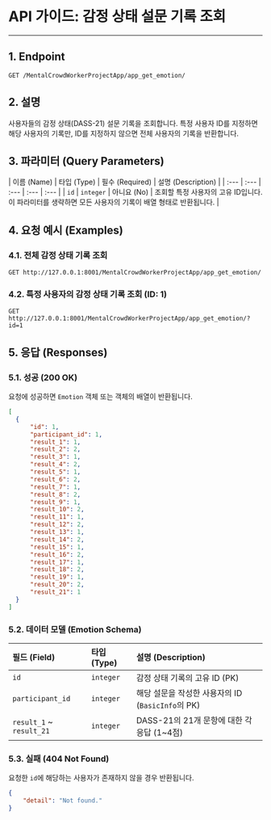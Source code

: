 # API 가이드: 감정 상태 설문 기록 조회

---

## 1. Endpoint

```
GET /MentalCrowdWorkerProjectApp/app_get_emotion/
```

## 2. 설명

사용자들의 감정 상태(DASS-21) 설문 기록을 조회합니다. 특정 사용자 ID를 지정하면 해당 사용자의 기록만, ID를 지정하지 않으면 전체 사용자의 기록을 반환합니다.

## 3. 파라미터 (Query Parameters)

| 이름 (Name) | 타입 (Type) | 필수 (Required) | 설명 (Description) |
| :--- | :--- | :--- | :--- | :--- |
| `id` | `integer` | 아니요 (No) | 조회할 특정 사용자의 고유 ID입니다. 이 파라미터를 생략하면 모든 사용자의 기록이 배열 형태로 반환됩니다. |

## 4. 요청 예시 (Examples)

### 4.1. 전체 감정 상태 기록 조회

```http
GET http://127.0.0.1:8001/MentalCrowdWorkerProjectApp/app_get_emotion/
```

### 4.2. 특정 사용자의 감정 상태 기록 조회 (ID: 1)

```http
GET http://127.0.0.1:8001/MentalCrowdWorkerProjectApp/app_get_emotion/?id=1
```

## 5. 응답 (Responses)

### 5.1. 성공 (200 OK)

요청에 성공하면 `Emotion` 객체 또는 객체의 배열이 반환됩니다.

```json
[
  {
      "id": 1,
      "participant_id": 1,
      "result_1": 1,
      "result_2": 2,
      "result_3": 1,
      "result_4": 2,
      "result_5": 1,
      "result_6": 2,
      "result_7": 1,
      "result_8": 2,
      "result_9": 1,
      "result_10": 2,
      "result_11": 1,
      "result_12": 2,
      "result_13": 1,
      "result_14": 2,
      "result_15": 1,
      "result_16": 2,
      "result_17": 1,
      "result_18": 2,
      "result_19": 1,
      "result_20": 2,
      "result_21": 1
  }
]
```

### 5.2. 데이터 모델 (Emotion Schema)

| 필드 (Field) | 타입 (Type) | 설명 (Description) |
| :--- | :--- | :--- |
| `id` | `integer` | 감정 상태 기록의 고유 ID (PK) |
| `participant_id` | `integer` | 해당 설문을 작성한 사용자의 ID (`BasicInfo`의 PK) |
| `result_1` ~ `result_21` | `integer` | DASS-21의 21개 문항에 대한 각 응답 (1~4점) |

### 5.3. 실패 (404 Not Found)

요청한 `id`에 해당하는 사용자가 존재하지 않을 경우 반환됩니다.

```json
{
    "detail": "Not found."
}
```